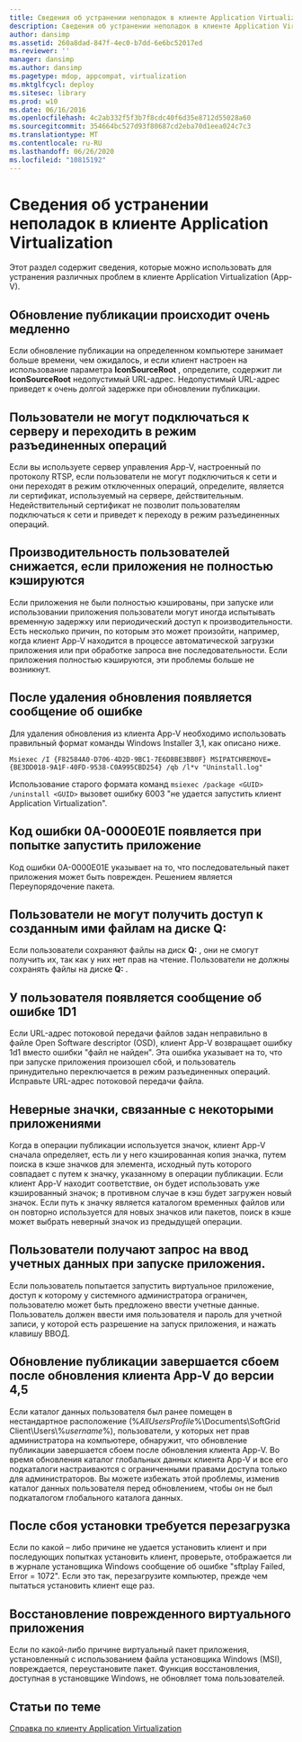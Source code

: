 ```yaml
---
title: Сведения об устранении неполадок в клиенте Application Virtualization
description: Сведения об устранении неполадок в клиенте Application Virtualization
author: dansimp
ms.assetid: 260a8dad-847f-4ec0-b7dd-6e6bc52017ed
ms.reviewer: ''
manager: dansimp
ms.author: dansimp
ms.pagetype: mdop, appcompat, virtualization
ms.mktglfcycl: deploy
ms.sitesec: library
ms.prod: w10
ms.date: 06/16/2016
ms.openlocfilehash: 4c2ab332f5f3b7f8cdc40f6d35e8712d55028a60
ms.sourcegitcommit: 354664bc527d93f80687cd2eba70d1eea024c7c3
ms.translationtype: MT
ms.contentlocale: ru-RU
ms.lasthandoff: 06/26/2020
ms.locfileid: "10815192"
---
```

# Сведения об устранении неполадок в клиенте Application Virtualization


Этот раздел содержит сведения, которые можно использовать для устранения различных проблем в клиенте Application Virtualization (App-V).

## Обновление публикации происходит очень медленно


Если обновление публикации на определенном компьютере занимает больше времени, чем ожидалось, и если клиент настроен на использование параметра **IconSourceRoot** , определите, содержит ли **IconSourceRoot** недопустимый URL-адрес. Недопустимый URL-адрес приведет к очень долгой задержке при обновлении публикации.

## Пользователи не могут подключаться к серверу и переходить в режим разъединенных операций


Если вы используете сервер управления App-V, настроенный по протоколу RTSP, если пользователи не могут подключиться к сети и они переходят в режим отключенных операций, определите, является ли сертификат, используемый на сервере, действительным. Недействительный сертификат не позволит пользователям подключаться к сети и приведет к переходу в режим разъединенных операций.

## <a href="" id="users-experience-slow-performance-when-applications-are-not-fully-cached-"></a>Производительность пользователей снижается, если приложения не полностью кэшируются


Если приложения не были полностью кэшированы, при запуске или использовании приложения пользователи могут иногда испытывать временную задержку или периодический доступ к производительности. Есть несколько причин, по которым это может произойти, например, когда клиент App-V находится в процессе автоматической загрузки приложения или при обработке запроса вне последовательности. Если приложения полностью кэшируются, эти проблемы больше не возникнут.

## <a href="" id="error-displayed-after-an-update-is-removed-"></a>После удаления обновления появляется сообщение об ошибке


Для удаления обновления из клиента App-V необходимо использовать правильный формат команды Windows Installer 3,1, как описано ниже.

`Msiexec /I {F82584A0-D706-4D2D-9BC1-7E6D8BE3BB0F} MSIPATCHREMOVE={BE3DD018-9A1F-40FD-9538-C0A995CBD254} /qb /l*v "Uninstall.log"`

Использование старого формата команд `msiexec /package <GUID> /uninstall <GUID>` вызовет ошибку 6003 "не удается запустить клиент Application Virtualization".

## Код ошибки 0A-0000E01E появляется при попытке запустить приложение


Код ошибки 0A-0000E01E указывает на то, что последовательный пакет приложения может быть поврежден. Решением является Переупорядочение пакета.

## Пользователи не могут получить доступ к созданным ими файлам на диске Q:


Если пользователи сохраняют файлы на диск **Q:** , они не смогут получить их, так как у них нет прав на чтение. Пользователи не должны сохранять файлы на диске **Q:** .

## У пользователя появляется сообщение об ошибке 1D1


Если URL-адрес потоковой передачи файлов задан неправильно в файле Open Software descriptor (OSD), клиент App-V возвращает ошибку 1d1 вместо ошибки "файл не найден". Эта ошибка указывает на то, что при запуске приложения произошел сбой, и пользователь принудительно переключается в режим разъединенных операций. Исправьте URL-адрес потоковой передачи файла.

## Неверные значки, связанные с некоторыми приложениями


Когда в операции публикации используется значок, клиент App-V сначала определяет, есть ли у него кэшированная копия значка, путем поиска в кэше значков для элемента, исходный путь которого совпадает с путем к значку, указанному в операции публикации. Если клиент App-V находит соответствие, он будет использовать уже кэшированный значок; в противном случае в кэш будет загружен новый значок. Если путь к значку является каталогом временных файлов или он повторно используется для новых значков или пакетов, поиск в кэше может выбрать неверный значок из предыдущей операции.

## Пользователи получают запрос на ввод учетных данных при запуске приложения.


Если пользователь попытается запустить виртуальное приложение, доступ к которому у системного администратора ограничен, пользователю может быть предложено ввести учетные данные. Пользователь должен ввести имя пользователя и пароль для учетной записи, у которой есть разрешение на запуск приложения, и нажать клавишу ВВОД.

## Обновление публикации завершается сбоем после обновления клиента App-V до версии 4,5


Если каталог данных пользователя был ранее помещен в нестандартное расположение (%*AllUsersProfile*%\\Documents\\SoftGrid Client\\Users\\%*username*%), пользователи, у которых нет прав администратора на компьютере, обнаружит, что обновление публикации завершается сбоем после обновления клиента App-V. Во время обновления каталог глобальных данных клиента App-V и все его подкаталоги настраиваются с ограниченными правами доступа только для администраторов. Вы можете избежать этой проблемы, изменив каталог данных пользователя перед обновлением, чтобы он не был подкаталогом глобального каталога данных.

## После сбоя установки требуется перезагрузка


Если по какой – либо причине не удается установить клиент и при последующих попытках установить клиент, проверьте, отображается ли в журнале установщика Windows сообщение об ошибке "sftplay Failed, Error = 1072". Если это так, перезагрузите компьютер, прежде чем пытаться установить клиент еще раз.

## Восстановление поврежденного виртуального приложения


Если по какой-либо причине виртуальный пакет приложения, установленный с использованием файла установщика Windows (MSI), повреждается, переустановите пакет. Функция восстановления, доступная в установщике Windows, не обновляет тома пользователей.

## Статьи по теме


[Справка по клиенту Application Virtualization](application-virtualization-client-reference.md)

 

 





